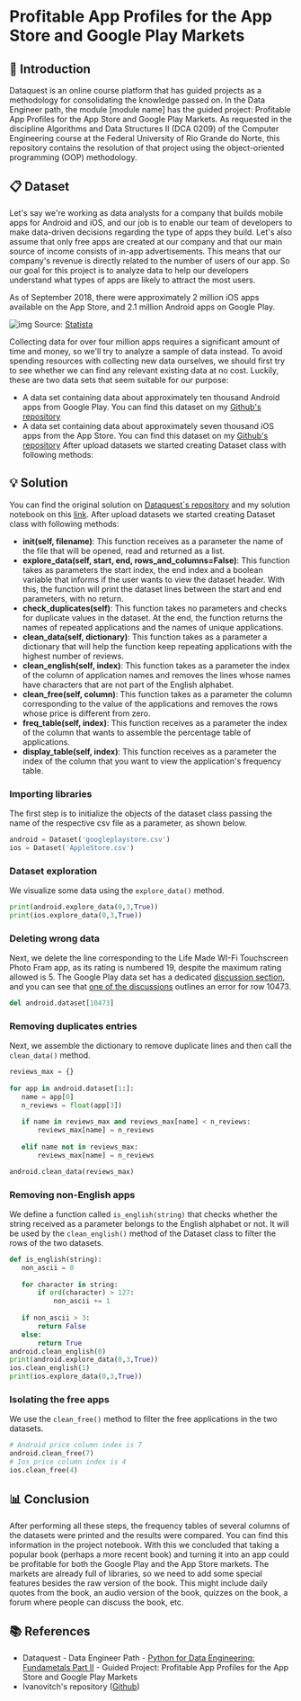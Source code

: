 # Profitable App Profiles for the App Store and Google Play Markets
## :rocket: Introduction

Dataquest is an online course platform that has guided projects as a methodology for consolidating the knowledge passed on. In the Data Engineer path, the module [module name] has the guided project: Profitable App Profiles for the App Store and Google Play Markets. As requested in the discipline Algorithms and Data Structures II (DCA 0209) of the Computer Engineering course at the Federal University of Rio Grande do Norte, this repository contains the resolution of that project using the object-oriented programming (OOP) methodology.

## :clipboard: Dataset 

Let's say we're working as data analysts for a company that builds mobile apps for Android and iOS, and our job is to enable our team of developers to make data-driven decisions regarding the type of apps they build. Let's also assume that only free apps are created at our company and that our main source of income consists of in-app advertisements. This means that our company's revenue is directly related to the number of users of our app. So our goal for this project is to analyze data to help our developers understand what types of apps are likely to attract the most users.

As of September 2018, there were approximately 2 million iOS apps available on the App Store, and 2.1 million Android apps on Google Play.

![img](https://s3.amazonaws.com/dq-content/350/py1m8_statista.png) Source: [Statista](https://www.statista.com/statistics/276623/number-of-apps-available-in-leading-app-stores/)


Collecting data for over four million apps requires a significant amount of time and money, so we'll try to analyze a sample of data instead. To avoid spending resources with collecting new data ourselves, we should first try to see whether we can find any relevant existing data at no cost. Luckily, these are two data sets that seem suitable for our purpose:


 - A data set containing data about approximately ten thousand Android apps from Google Play. You can find this dataset on my [Github's repository](https://github.com/Morsinaldo/data_structure_II/tree/main/datasets)
 - A data set containing data about approximately seven thousand iOS apps from the App Store. You can find this dataset on my [Github's repository](https://github.com/Morsinaldo/data_structure_II/tree/main/datasets)
	After upload datasets we started creating Dataset class with following methods:

## :bulb: Solution
You can find the original solution on [Dataquest`s repository](https://github.com/dataquestio/solutions/blob/master/Mission350Solutions.ipynb) and my solution notebook on this [link](https://github.com/Morsinaldo/data_structure_II/blob/main/notebooks/week_2_guided_project/week_2_project.ipynbhttps://github.com/Morsinaldo/data_structure_II/blob/main/notebooks/week_2_guided_project/week_2_project.ipynb).
After upload datasets we started creating Dataset class with following methods:
- __init(self, filename)__: This function receives as a parameter the name of the file that will be opened, read and returned as a list.
- __explore_data(self, start, end, rows_and_columns=False)__: This function takes as parameters the start index, the end index and a boolean variable that informs if the user wants to view the dataset header. With this, the function will print the dataset lines between the start and end parameters, with no return.
- __check_duplicates(self)__: This function takes no parameters and checks for duplicate values ​​in the dataset. At the end, the function returns the names of repeated applications and the names of unique applications.
- __clean_data(self, dictionary)__: This function takes as a parameter a dictionary that will help the function keep repeating applications with the highest number of reviews.
- __clean_english(self, index)__: This function takes as a parameter the index of the column of application names and removes the lines whose names have characters that are not part of the English alphabet.
- __clean_free(self, column)__: This function takes as a parameter the column corresponding to the value of the applications and removes the rows whose price is different from zero.
- __freq_table(self, index)__: This function receives as a parameter the index of the column that wants to assemble the percentage table of applications.
- __display_table(self, index)__: This function receives as a parameter the index of the column that you want to view the application's frequency table.

### Importing libraries
The first step is to initialize the objects of the dataset class passing the name of the respective csv file as a parameter, as shown below.

```python
android = Dataset('googleplaystore.csv')
ios = Dataset('AppleStore.csv')
```

### Dataset exploration
We visualize some data using the `explore_data()` method.

```python
print(android.explore_data(0,3,True))
print(ios.explore_data(0,3,True))
```

### Deleting wrong data
Next, we delete the line corresponding to the Life Made WI-Fi Touchscreen Photo Fram app, as its rating is numbered 19, despite the maximum rating allowed is 5. The Google Play data set has a dedicated [discussion section](https://www.kaggle.com/lava18/google-play-store-apps/discussion), and you can see that [one of the discussions](https://www.kaggle.com/datasets/lava18/google-play-store-apps/discussion/66015) outlines an error for row 10473.

```python
del android.dataset[10473]
```

### Removing duplicates entries
Next, we assemble the dictionary to remove duplicate lines and then call the `clean_data()` method.

```python
reviews_max = {}
 
for app in android.dataset[1:]:
   name = app[0]
   n_reviews = float(app[3])
  
   if name in reviews_max and reviews_max[name] < n_reviews:
       reviews_max[name] = n_reviews
      
   elif name not in reviews_max:
       reviews_max[name] = n_reviews

android.clean_data(reviews_max)
```

### Removing non-English apps

We define a function called `is_english(string)` that checks whether the string received as a parameter belongs to the English alphabet or not. It will be used by the `clean_english()` method of the Dataset class to filter the rows of the two datasets.
```python
def is_english(string):
   non_ascii = 0
  
   for character in string:
       if ord(character) > 127:
           non_ascii += 1
  
   if non_ascii > 3:
       return False
   else:
       return True
android.clean_english(0)
print(android.explore_data(0,3,True))
ios.clean_english(1)
print(ios.explore_data(0,3,True))
```

### Isolating the free apps

We use the `clean_free()` method to filter the free applications in the two datasets.
```python
# Android price column index is 7
android.clean_free(7)
# Ios price column index is 4
ios.clean_free(4)
```

## :bar_chart: Conclusion
After performing all these steps, the frequency tables of several columns of the datasets were printed and the results were compared. You can find this information in the project notebook. With this we concluded that taking a popular book (perhaps a more recent book) and turning it into an app could be profitable for both the Google Play and the App Store markets. The markets are already full of libraries, so we need to add some special features besides the raw version of the book. This might include daily quotes from the book, an audio version of the book, quizzes on the book, a forum where people can discuss the book, etc.

## :books: References
- Dataquest - Data Engineer Path - [Python for Data Engineering: Fundametals Part II](https://www.dataquest.io/course/python-fundamentals-de-ii/) - Guided Project: Profitable App Profiles for the App Store and Google Play Markets
- Ivanovitch's repository ([Github](https://github.com/ivanovitchm/datastructure))